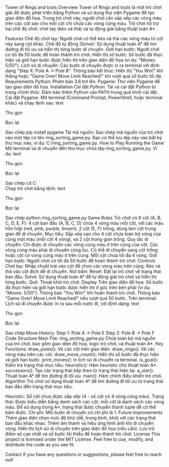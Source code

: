 Tower of Rings and tools
Overview
Tower of Rings and tools là một trò chơi giải đố được phát triển bằng Python và sử dụng thư viện Pygame để tạo giao diện đồ họa. Trong trò chơi này, người chơi cần sắp xếp các vòng màu trên các cột sao cho mỗi cột chỉ chứa các vòng cùng màu. Trò chơi hỗ trợ hai chế độ chơi: chơi tay (kéo và thả) và tự động giải bằng thuật toán A*.

Features
Chế độ chơi tay: Người chơi có thể kéo và thả các vòng màu từ cột này sang cột khác.
Chế độ tự động (Solve): Sử dụng thuật toán A* để tìm đường đi tối ưu và hiển thị từng bước di chuyển.
Giới hạn bước: Người chơi có tối đa 50 bước để hoàn thành trò chơi.
Hiển thị số bước: Số bước đã thực hiện và giới hạn bước được hiển thị trên giao diện đồ họa (ví dụ: "Moves: 5/50").
Lịch sử di chuyển: Các bước di chuyển được in ra terminal với định dạng "Step X: Pole A -> Pole B".
Thông báo kết thúc: Hiển thị "You Win!" khi thắng hoặc "Game Over! Move Limit Reached!" khi vượt quá số bước tối đa.
Requirements
Python: Phiên bản 3.6 trở lên.
Pygame: Thư viện Pygame để tạo giao diện đồ họa.
Installation
Cài đặt Python:
Tải và cài đặt Python từ trang chính thức. Đảm bảo thêm Python vào PATH trong quá trình cài đặt.
Cài đặt Pygame:
Mở terminal (Command Prompt, PowerShell, hoặc terminal khác) và chạy lệnh sau:
text

Thu gọn

Bọc lại

Sao chép
pip install pygame
Tải mã nguồn:
Sao chép mã nguồn của trò chơi vào một tệp có tên ring_sorting_game.py. Bạn có thể lưu tệp này vào bất kỳ thư mục nào, ví dụ: C:/ring_sorting_game.py.
How to Play
Running the Game
Mở terminal và di chuyển đến thư mục chứa tệp ring_sorting_game.py. Ví dụ:
text

Thu gọn

Bọc lại

Sao chép
cd C:\
Chạy trò chơi bằng lệnh:
text

Thu gọn

Bọc lại

Sao chép
python ring_sorting_game.py
Game Rules
Trò chơi có 6 cột (A, B, C, D, E, F):
4 cột ban đầu (A, B, C, D) chứa 4 vòng màu mỗi cột, với các màu hỗn hợp (red, pink, purple, brown).
2 cột (E, F) trống, dùng làm cột trung gian để di chuyển.
Mục tiêu: Sắp xếp sao cho 4 cột chứa toàn bộ vòng của cùng một màu (mỗi cột 4 vòng), và 2 cột trung gian trống.
Quy tắc di chuyển:
Chỉ được di chuyển các vòng cùng màu ở trên cùng của cột.
Các vòng cùng màu phải di chuyển cùng lúc.
Có thể di chuyển sang cột trống hoặc cột có vòng cùng màu ở trên cùng.
Mỗi cột chứa tối đa 4 vòng.
Giới hạn bước: Người chơi có tối đa 50 bước để hoàn thành trò chơi.
Controls
Chơi tay:
Nhấp chuột trái vào cột để chọn các vòng màu trên cùng.
Kéo và thả vào cột đích để di chuyển.
Nút bấm:
Reset: Đặt lại trò chơi về trạng thái ban đầu.
Solve: Sử dụng thuật toán A* để tự động giải trò chơi và hiển thị từng bước.
Quit: Thoát khỏi trò chơi.
Display
Trên giao diện đồ họa:
Số bước đã thực hiện và giới hạn bước được hiển thị ở góc trên bên phải (ví dụ: "Moves: 5/50").
Thông báo "You Win!" khi hoàn thành trò chơi.
Thông báo "Game Over! Move Limit Reached!" nếu vượt quá 50 bước.
Trên terminal:
Lịch sử di chuyển được in ra sau mỗi nước đi, với định dạng:
text

Thu gọn

Bọc lại

Sao chép
Move History:
Step 1: Pole A -> Pole E
Step 2: Pole B -> Pole F
Code Structure
Main File: ring_sorting_game.py
Chứa toàn bộ mã nguồn của trò chơi, bao gồm giao diện đồ họa, logic trò chơi, và thuật toán A*.
Key Functions:
draw_poles(): Vẽ các cột trên giao diện.
draw_rings(): Vẽ các vòng màu trên các cột.
draw_move_count(): Hiển thị số bước đã thực hiện và giới hạn bước.
print_moves(): In lịch sử di chuyển ra terminal.
is_goal(): Kiểm tra trạng thái mục tiêu.
heuristic(): Hàm heuristic cho thuật toán A*.
successors(): Tạo các trạng thái tiếp theo từ trạng thái hiện tại.
a_star(): Thuật toán A* để tìm đường đi tối ưu.
main(): Hàm chính điều khiển trò chơi.
Algorithm
Trò chơi sử dụng thuật toán A* để tìm đường đi tối ưu từ trạng thái ban đầu đến trạng thái mục tiêu:

Heuristic: Số cột chưa được sắp xếp (4 - số cột có 4 vòng cùng màu).
Trạng thái: Được biểu diễn bằng danh sách các cột, mỗi cột là danh sách các vòng màu. Để sử dụng trong A*, trạng thái được chuyển thành tuple để có thể băm được.
Chi phí: Mỗi bước di chuyển có chi phí là 1.
Future Improvements
Thêm giao diện chọn mức độ khó (dễ, trung bình, khó) với các trạng thái ban đầu khác nhau.
Thêm âm thanh và hiệu ứng hình ảnh khi di chuyển vòng.
Hiển thị lịch sử di chuyển trên giao diện đồ họa (nếu cần).
Lưu trữ điểm số cao nhất và số bước tối thiểu để hoàn thành trò chơi.
License
This project is licensed under the MIT License. Feel free to use, modify, and distribute the code as you see fit.

Contact
If you have any questions or suggestions, please feel free to reach out!
